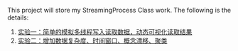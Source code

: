This project will store my StreamingProcess Class work.
The following is the details:
1. [实验一：简单的模拟多线程写入读取数据，动态可视化读取结果](exam1.md)
2. [实验二：增加数据复杂度、时间窗口、概念漂移、聚类](exam2.md)

